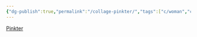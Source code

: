 ```yaml
---
{"dg-publish":true,"permalink":"/collage-pinkter/","tags":["c/woman","c/tree","c/flower","c/red","c/LK"],"created":"2024-01-03T17:42:28.364-05:00","updated":"2024-01-04T19:39:26.216-05:00"}
---
```



[Pinkter](https://www.instagram.com/p/CTfHjuErpjZ/)
